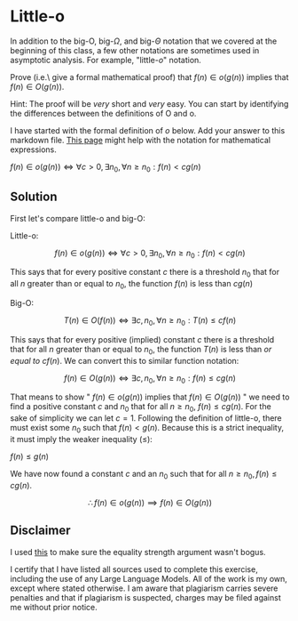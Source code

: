 # Little-o

In addition to the big-O, big-$\Omega$, and big-$\Theta$ notation that
we covered at the beginning of this class, a few other notations are sometimes
used in asymptotic analysis.  For example, "little-$o$" notation.

Prove (i.e.\ give a formal mathematical proof) that $f(n)\in o(g(n))$ implies
that $f(n)\in O(g(n))$.

Hint: The proof will be *very* short and *very* easy. You can start by
identifying the differences between the definitions of O and o.

I have started with the formal definition of $o$ below. Add your answer to this
markdown file. [This
page](https://docs.github.com/en/get-started/writing-on-github/working-with-advanced-formatting/writing-mathematical-expressions)
might help with the notation for mathematical expressions.

$f(n)\in o(g(n)) \iff \forall c>0, \exists n_0, \forall n\ge n_0: f(n) < c g(n)$

## Solution

First let's compare little-o and big-O:

Little-o:

$$f(n)\in o(g(n)) \iff \forall c>0, \exists n_0, \forall n\ge n_0: f(n) < c g(n)$$

This says that for every positive constant $c$ there is a threshold $n_0$ that for all $n$ greater than or equal to $n_0$, the function $f(n)$ is less than $c g(n)$

Big-O:

$$T(n) \in O(f(n)) \iff \exists c, n_0,  \forall n \geq n_0: T(n) \leq c f(n)$$

This says that for every positive (implied) constant $c$ there is a threshold that for all $n$ greater than or equal to $n_0$, the function $T(n)$ is less than _or equal to_ $c f(n)$. We can convert this to similar function notation:

$$f(n) \in O(g(n)) \iff \exists c, n_0,  \forall n \geq n_0: f(n) \leq c g(n)$$

That means to show " $f(n)\in o(g(n))$ implies that $f(n)\in O(g(n))$ " we need to find a positive constant $c$ and $n_0$ that for all $n \geq n_0$, $f(n) \le c g(n)$. For the sake of simplicity we can let $c = 1$. Following the definition of little-o, there must exist some $n_0$ such that $f(n) < g(n)$. Because this is a strict inequality, it must imply the weaker inequality ($\le$):

$f(n) \le g(n)$

We have now found a constant $c$ and an $n_0$ such that for all $n \ge n_0, f(n) \le c g(n)$.

$$\therefore  f(n)\in o(g(n)) \implies f(n)\in O(g(n))$$

## Disclaimer

I used [this](https://math.stackexchange.com/questions/2543452/what-are-the-strong-and-weak-in-mathematics) to make sure the equality strength argument wasn't bogus.

I certify that I have listed all sources used to complete this exercise, including the use of any Large Language Models. All of the work is my own, except where stated otherwise. I am aware that plagiarism carries severe penalties and that if plagiarism is suspected, charges may be filed against me without prior notice.
